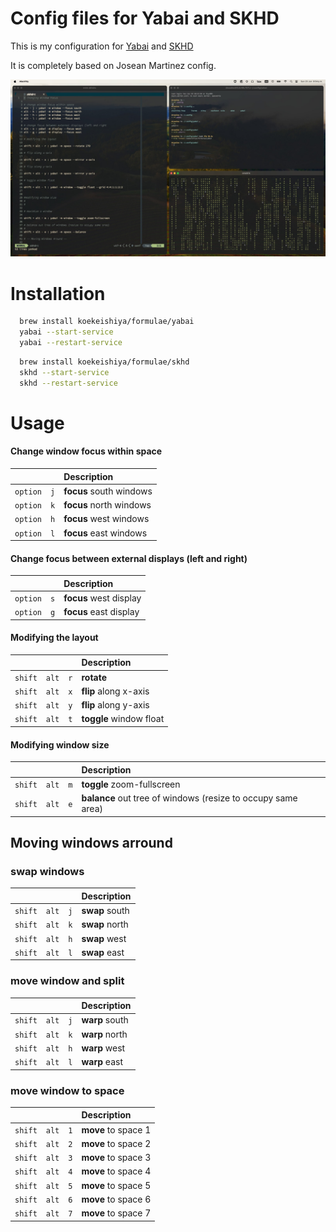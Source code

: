 
# Config files for Yabai and SKHD

This is my configuration for [Yabai](https://github.com/koekeishiya/yabai "Tiling Window Manager specialized for MacOS") and [SKHD](https://github.com/koekeishiya/skhd "Simple hotkey daemon for macOS")

It is completely based on Josean Martinez config.

![yabai in macos](./images/yabai.jpg)

# Installation

```bash
  brew install koekeishiya/formulae/yabai
  yabai --start-service
  yabai --restart-service
```

```bash
  brew install koekeishiya/formulae/skhd
  skhd --start-service
  skhd --restart-service
```

# Usage


#### Change window focus within space



| |      | Description                |
| :-------- | :------- | :------------------------- |
| `option` | `j` | **focus** south windows |
| `option` | `k` | **focus** north windows |
| `option` | `h` | **focus** west windows |
| `option` | `l` | **focus** east windows |

#### Change focus between external displays (left and right)

| |      | Description                |
| :-------- | :------- | :------------------------- |
| `option` | `s` | **focus** west display |
| `option` | `g` | **focus** east display |

#### Modifying the layout


| |      | |Description                |
| :-------- | :------- |  :------- |:------------------------- |
| `shift` | `alt` | `r` | **rotate** |
| `shift` | `alt` |`x` | **flip** along x-axis |
| `shift` | `alt` |`y` | **flip** along y-axis |
| `shift` | `alt` |`t` | **toggle** window float |


#### Modifying window size

| |      | |Description                |
| :-------- | :------- |  :------- |:------------------------- |
| `shift` | `alt` | `m` | **toggle** zoom-fullscreen |
| `shift` | `alt` |`e` | **balance** out tree of windows (resize to occupy same area) |

## Moving windows arround 
### swap windows

| |      | |Description                |
| :-------- | :------- |  :------- |:------------------------- |
| `shift` | `alt` | `j` | **swap** south|
| `shift` | `alt` |`k` | **swap** north |
| `shift` | `alt` |`h` | **swap** west |
| `shift` | `alt` |`l` | **swap** east |

### move window and split

| |      | |Description                |
| :-------- | :------- |  :------- |:------------------------- |
| `shift` | `alt` | `j` | **warp** south|
| `shift` | `alt` |`k` | **warp** north |
| `shift` | `alt` |`h` | **warp** west |
| `shift` | `alt` |`l` | **warp** east |


### move window to space #

| |      | |Description                |
| :-------- | :------- |  :------- |:------------------------- |
| `shift` | `alt` | `1` | **move** to space 1|
| `shift` | `alt` | `2` | **move** to space 2|
| `shift` | `alt` | `3` | **move** to space 3|
| `shift` | `alt` | `4` | **move** to space 4|
| `shift` | `alt` | `5` | **move** to space 5|
| `shift` | `alt` | `6` | **move** to space 6|
| `shift` | `alt` | `7` | **move** to space 7|
